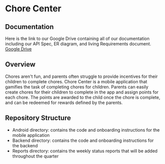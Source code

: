 # Chore Center

## Documentation

Here is the link to our Google Drive containing all of our documentation including our API Spec, ER diagram, and living Requirements document.
[Google Drive](https://drive.google.com/drive/folders/1J5OaJRo03NArYajHCUIxO428yIO8nbLm?usp=sharing)

## Overview

Chores aren't fun, and parents often struggle to provide incentives for their children to complete chores. Chore Center is a mobile application that gamifies the task of completing chores for children. Parents can easily create chores for their children to complete in the app and assign points for each chore. The points are awarded to the child once the chore is complete, and can be redeemed for rewards defined by the parents.

## Repository Structure

- Android directory: contains the code and onboarding instructions for the mobile application
- Backend directory: contains the code and onboarding instructions for the backend
- Reports directory: contains the weekly status reports that will be added throughout the quarter
